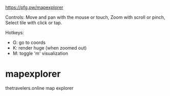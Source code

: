 https://pfg.pw/mapexplorer

Controls: Move and pan with the mouse or touch, Zoom with scroll or pinch,
Select tile with click or tap.

Hotkeys:

- G: go to coords
- K: render huge (when zoomed out)
- M: toggle 'm' visualization

# mapexplorer
thetravelers.online map explorer
